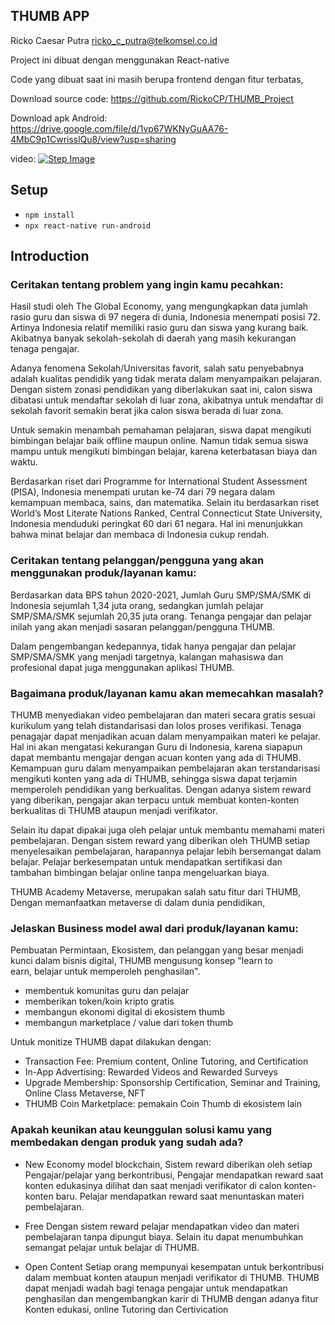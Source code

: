 ## THUMB APP
Ricko Caesar Putra
ricko_c_putra@telkomsel.co.id

Project ini dibuat dengan menggunakan React-native

Code yang dibuat saat ini masih berupa frontend dengan fitur terbatas,

Download source code:
https://github.com/RickoCP/THUMB_Project

Download apk Android:
https://drive.google.com/file/d/1vp67WKNyGuAA76-4MbC9p1CwrisslQu8/view?usp=sharing

video:
[![Step Image](https://img.youtube.com/vi/Wg42vHPrJZU/0.jpg)](https://www.youtube.com/watch?v=Wg42vHPrJZU)

## Setup
- ```npm install``` 
- ```npx react-native run-android```  

## Introduction
### Ceritakan tentang problem yang ingin kamu pecahkan:

Hasil studi oleh The Global Economy, yang mengungkapkan data jumlah rasio guru dan siswa di 97 negera di dunia,
Indonesia menempati posisi 72. Artinya Indonesia relatif memiliki rasio guru dan siswa yang kurang baik.
Akibatnya banyak sekolah-sekolah di daerah yang masih kekurangan tenaga pengajar.

Adanya fenomena Sekolah/Universitas favorit, salah satu penyebabnya adalah kualitas pendidik yang tidak merata dalam menyampaikan pelajaran.
Dengan sistem zonasi pendidikan yang diberlakukan saat ini, calon siswa dibatasi untuk mendaftar sekolah di luar zona, 
akibatnya untuk mendaftar di sekolah favorit semakin berat jika calon siswa berada di luar zona.

Untuk semakin menambah pemahaman pelajaran, siswa dapat mengikuti bimbingan belajar baik offline maupun online.
Namun tidak semua siswa mampu untuk mengikuti bimbingan belajar, karena keterbatasan biaya dan waktu.

Berdasarkan riset dari Programme for International Student Assessment (PISA), 
Indonesia menempati urutan ke-74 dari 79 negara dalam kemampuan membaca, sains, dan matematika.
Selain itu berdasarkan riset World’s Most Literate Nations Ranked, Central Connecticut State University,
Indonesia menduduki peringkat 60 dari 61 negara.
Hal ini menunjukkan bahwa minat belajar dan membaca di Indonesia cukup rendah.


###  Ceritakan tentang pelanggan/pengguna yang akan menggunakan produk/layanan kamu: 
Berdasarkan data BPS tahun 2020-2021, Jumlah Guru SMP/SMA/SMK di Indonesia sejumlah 1,34 juta orang,
sedangkan jumlah pelajar SMP/SMA/SMK sejumlah 20,35 juta orang.
Tenanga pengajar dan pelajar inilah yang akan menjadi sasaran pelanggan/pengguna THUMB.

Dalam pengembangan kedepannya, tidak hanya pengajar dan pelajar SMP/SMA/SMK yang menjadi targetnya,
kalangan mahasiswa dan profesional dapat juga menggunakan aplikasi THUMB.

###  Bagaimana produk/layanan kamu akan memecahkan masalah? 
THUMB menyediakan video pembelajaran dan materi secara gratis sesuai kurikulum yang telah distandarisasi dan lolos proses verifikasi.
Tenaga penagajar dapat menjadikan acuan dalam menyampaikan materi ke pelajar. 
Hal ini akan mengatasi kekurangan Guru di Indonesia, karena siapapun dapat membantu mengajar dengan acuan konten yang ada di THUMB.
Kemampuan guru dalam menyampaikan pembelajaran akan terstandarisasi mengikuti konten yang ada di THUMB,
sehingga siswa dapat terjamin memperoleh pendidikan yang berkualitas.
Dengan adanya sistem reward yang diberikan, pengajar akan terpacu untuk membuat konten-konten berkualitas di THUMB ataupun menjadi verifikator.

Selain itu dapat dipakai juga oleh pelajar untuk membantu memahami materi pembelajaran.
Dengan sistem reward yang diberikan oleh THUMB setiap menyelesaikan pembelajaran, harapannya pelajar lebih bersemangat dalam belajar.
Pelajar berkesempatan untuk mendapatkan sertifikasi dan tambahan bimbingan belajar online tanpa mengeluarkan biaya.

THUMB Academy Metaverse, merupakan salah satu fitur dari THUMB,
Dengan memanfaatkan metaverse di dalam dunia pendidikan, 

### Jelaskan Business model awal dari produk/layanan kamu:
Pembuatan Permintaan, Ekosistem, dan pelanggan yang besar menjadi kunci dalam bisnis digital,
THUMB mengusung konsep "learn to earn, belajar untuk memperoleh penghasilan".
- membentuk komunitas guru dan pelajar
- memberikan token/koin kripto gratis 
- membangun ekonomi digital di ekosistem thumb
- membangun marketplace / value dari token thumb

Untuk monitize THUMB dapat dilakukan dengan:
- Transaction Fee: Premium content, Online Tutoring, and Certification
- In-App Advertising: Rewarded Videos and Rewarded Surveys
- Upgrade Membership: Sponsorship Certification, Seminar and Training, Online Class Metaverse, NFT
- THUMB Coin Marketplace: pemakain Coin Thumb di ekosistem lain

### Apakah keunikan atau keunggulan solusi kamu yang membedakan dengan produk yang sudah ada? 
- New Economy model blockchain,
Sistem reward diberikan oleh setiap Pengajar/pelajar yang berkontribusi,
Pengajar mendapatkan reward saat konten edukasinya dilihat dan saat menjadi verifikator di calon konten-konten baru.
Pelajar mendapatkan reward saat menuntaskan materi pembelajaran.

- Free
Dengan sistem reward pelajar mendapatkan video dan materi pembelajaran tanpa dipungut biaya.
Selain itu dapat menumbuhkan semangat pelajar untuk belajar di THUMB.

- Open Content
Setiap orang mempunyai kesempatan untuk berkontribusi dalam membuat konten ataupun menjadi verifikator di THUMB.
THUMB dapat menjadi wadah bagi tenaga pengajar untuk mendapatkan penghasilan dan mengembangkan karir di THUMB dengan adanya fitur Konten edukasi, online Tutoring dan Certivication
